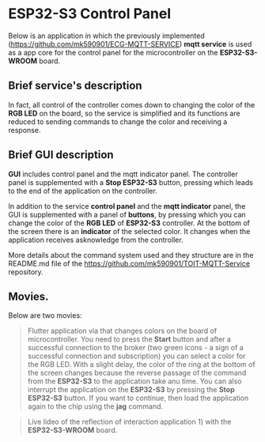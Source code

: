 # ESP32-S3 Control Panel

Below is an application in which the previously implemented (https://github.com/mk590901/ECG-MQTT-SERVICE) __mqtt service__ is used as a app core for the control panel for the microcontroller on the __ESP32-S3-WROOM__ board.

## Brief service's description

In fact, all control of the controller comes down to changing the color of the __RGB LED__ on the board, so the service is simplified and its functions are reduced to sending commands to change the color and receiving a response.

## Brief GUI description

__GUI__ includes control panel and the mqtt indicator panel. The controller panel is supplemented with a __Stop ESP32-S3__ button, pressing which leads to the end of the application on the controller.

In addition to the service __control panel__ and the __mqtt indicator__ panel, the GUI is supplemented with a panel of __buttons__, by pressing which you can change the color of the __RGB LED__ of __ESP32-S3__ controller. At the bottom of the screen there is an __indicator__ of the selected color. It changes when the application receives asknowledge from the controller.

More details about the command system used and they structure are in the README.md file of the https://github.com/mk590901/TOIT-MQTT-Service repository.

## Movies.

Below are two movies:

> Flutter application via that changes colors on the board of microcontroller. You need to press the __Start__ button and after a successful connection to the broker (two green icons - a sign of a successful connection and subscription) you can select a color for the RGB LED. With a slight delay, the color of the ring at the bottom of the screen changes because the reverse passage of the command from the __ESP32-S3__ to the application take anu time. You can also interrupt the application on the __ESP32-S3__ by pressing the __Stop ESP32-S3__ button. If you want to continue, then load the application again to the chip using the __jag__ command.

> Live lideo of the  reflection of interaction application 1) with the __ESP32-S3-WROOM__ board.

